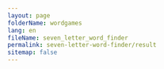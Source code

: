 ```yaml
---
layout: page
folderName: wordgames
lang: en
fileName: seven_letter_word_finder
permalink: seven-letter-word-finder/result
sitemap: false
---
```

